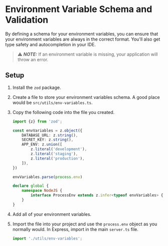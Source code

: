 # Environment Variable Schema and Validation

By defining a schema for your environment variables, you can ensure that your environment variables are 
always in the correct format. You'll also get type safety and autocompletion in your IDE.

> ⚠️ **_NOTE:_** If an environment variable is missing, your application will throw an error.

## Setup

1. Install the `zod` package.

2. Create a file to store your environment variables schema. A good place would be
   `src/utils/env-variables.ts`.

3. Copy the following code into the file you created.
    ```typescript
    import {z} from 'zod';
    
    const envVariables = z.object({
        DATABASE_URL: z.string(),
        SECRET_KEY: z.string(),
        APP_ENV: z.union([
            z.literal('development'),
            z.literal('staging'),
            z.literal('production'),
        ]),
    })
    
    envVariables.parse(process.env)
    
    declare global {
        namespace NodeJS {
            interface ProcessEnv extends z.infer<typeof envVariables> {}
        }
    }
    ```
4. Add all of your environment variables.
5. Import the file into your project and use the `process.env` object as you normally would. In Express, import in the main `server.ts` file.
   ```typescript
   import './utils/env-variables';
   ```

